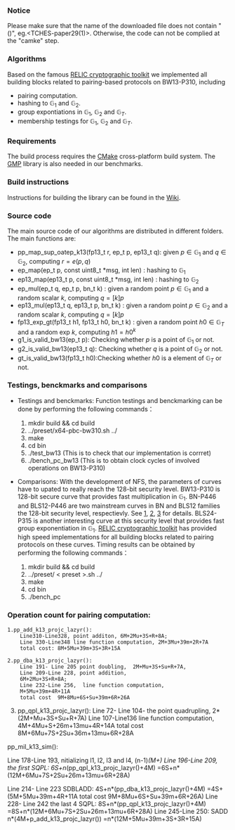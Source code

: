### Notice
Please make sure that the name of the  downloaded file does not contain "()", eg.<TCHES-paper29(1)>.
Otherwise, the code can not be complied at the "camke" step. 

### Algorithms

Based on the famous [RELIC cryptographic toolkit](https://github.com/relic-toolkit/relic) we implemented all building blocks related to pairing-based protocols on BW13-P310, including

 * pairing computation.
*  hashing to  $\mathbb{G}_1$ and $\mathbb{G}_2$.
*  group expontiations in  $\mathbb{G}_1$, $\mathbb{G}_2$ and  $\mathbb{G}_T$.
*  membership testings for  $\mathbb{G}_1$, $\mathbb{G}_2$ and  $\mathbb{G}_T$.
### Requirements

The build process requires the [CMake](https://cmake.org/) cross-platform build system. The [GMP](https://gmplib.org/) library is also needed in our benchmarks.

### Build instructions

Instructions for building the library can be found in the [Wiki](https://github.com/relic-toolkit/relic/wiki/Building).


### Source code
  
The main source code of our algorithms are distributed in different folders.  The main functions are:
* pp_map_sup_oatep_k13(fp13_t r, ep_t p, ep13_t q): given $p\in  \mathbb{G}_1$ and $q\in \mathbb{G}_2$,  computing $r=e(p,q)$ 
* ep_map(ep_t p, const uint8_t *msg, int len) : hashing to $\mathbb{G}_1$
* ep13_map(ep13_t p, const uint8_t *msg, int len) : hashing to $\mathbb{G}_2$
* ep_mul(ep_t q, ep_t p, bn_t k) : given a random point $p\in \mathbb{G}_1$ and a random scalar $k$, computing $q=[k]p$
* ep13_mul(ep13_t q, ep13_t p, bn_t k) : given a random point $p\in \mathbb{G}_2$ and a random scalar $k$, computing $q=[k]p$
* fp13_exp_gt(fp13_t h1, fp13_t h0,  bn_t k) : given a random point $h0\in \mathbb{G}_T$ and a random exp $k$, computing $h1={h0}^k$
* g1_is_valid_bw13(ep_t p): Checking whether $p$ is a point of $\mathbb{G}_1$ or not.
* g2_is_valid_bw13(ep13_t q): Checking whether $q$ is a point of $\mathbb{G}_2$ or not.
* gt_is_valid_bw13(fp13_t h0):Checking whether $h0$ is a element of $\mathbb{G}_T$ or not.

### Testings, benckmarks and comparisons
* Testings and benckmarks: Function testings and benckmarking can be done by performing the following commands：

    1. mkdir build && cd build 
    2. ../preset/x64-pbc-bw310.sh ../
    3. make
    4. cd bin 
    5. ./test_bw13  (This is to check that our implementation is corrret)
    5. ./bench_pc_bw13 (This is to obtain clock cycles of involved operations on BW13-P310)
  
 * Comparisons: With the development of NFS, the parameters of curves have to upated to really reach the 128-bit security level. BW13-P310 is 128-bit secure curve that provides fast multiplication in  $\mathbb{G}_1$. BN-P446 and BLS12-P446 are two mainstream curves in BN and BLS12 families the 128-bit security level, respectievly. See [1](https://link.springer.com/chapter/10.1007/978-3-030-45388-6_19), [2](https://link.springer.com/article/10.1007/s00145-018-9280-5), [3](https://eprint.iacr.org/2019/485.pdf) for details. BLS24-P315 is another interesting curve at this security level that provides fast group exponentiation in $\mathbb{G}_1$. [RELIC cryptographic toolkit](https://github.com/relic-toolkit/relic) has provided high speed implementations for all building blocks related to pairing protocols on these curves. Timing results can be obtained by performing the following commands：
 
   1. mkdir build && cd build 
   2. ../preset/ < preset >.sh ../
   3. make
   4. cd bin 
   5. ./bench_pc

### Operation count for pairing computation:
    1.pp_add_k13_projc_lazyr():
        Line310-Line328, point additon, 6M+2Mu+3S+R+8A;
        Line 330-Line348 line function computation, 2M+3Mu+39m+2R+7A
        total cost: 8M+5Mu+39m+3S+3R+15A
    
    2.pp_dba_k13_projc_lazyr():
        Line 191- Line 205 point doubling,  2M+Mu+3S+Su+R+7A,
        Line 209-Line 228, point addition,
        6M+2Mu+3S+R+8A;
        Line 232-Line 256,  line function computation, 
        M+5Mu+39m+4R+11A
        total cost  9M+8Mu+6S+Su+39m+6R+26A
   3. pp_qpl_k13_projc_lazyr():
       Line 72- Line 104- the  point quadrupling, 
       2*(2M+Mu+3S+Su+R+7A)
       Line 107-Line136 line function computation, 
       4M+4Mu+S+26m+13mu+4R+14A
       total cost 8M+6Mu+7S+2Su+36m+13mu+6R+28A

  pp_mil_k13_sim():

  Line 178-Line 193,    nitializing l1, l2, l3 and l4,
  (n-1)*(M+)
  Line 196-Line 209, the first SQPL:
  6S+n*(pp_qpl_k13_projc_lazyr()+4M)
  =6S+n*(12M+6Mu+7S+2Su+26m+13mu+6R+28A)

  Line 214- Line 223 SDBLADD:
  4S+n*(pp_dba_k13_projc_lazyr()+4M)
  =4S+(5M+5Mu+39m+4R+11A
        total cost  9M+8Mu+6S+Su+39m+6R+26A)
Line 228- Line 242 the last 4 SQPL:
8S+n*(pp_qpl_k13_projc_lazyr()+4M)
  =8S+n*(12M+6Mu+7S+2Su+26m+13mu+6R+28A)
  Line 245-Line 250: SADD
  n*(4M+p_add_k13_projc_lazyr())
  =n*(12M+5Mu+39m+3S+3R+15A)
 

  
  


